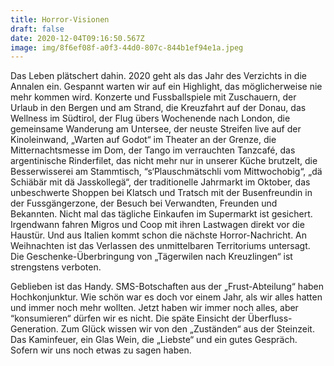 ```yaml
---
title: Horror-Visionen
draft: false
date: 2020-12-04T09:16:50.567Z
image: img/8f6ef08f-a0f3-44d0-807c-844b1ef94e1a.jpeg
---
```

Das Leben plätschert dahin. 2020 geht als das Jahr des Verzichts in die Annalen ein. Gespannt warten wir auf ein Highlight, das möglicherweise nie mehr kommen wird. Konzerte und Fussballspiele mit Zuschauern, der Urlaub in den Bergen und am Strand, die Kreuzfahrt auf der Donau, das Wellness im Südtirol, der Flug übers Wochenende nach London, die gemeinsame Wanderung am Untersee, der neuste Streifen live auf der Kinoleinwand, „Warten auf Godot“  im Theater an der Grenze, die Mitternachtsmesse im Dom, der Tango im verrauchten Tanzcafé, das argentinische Rinderfilet, das nicht mehr nur in unserer Küche brutzelt, die Besserwisserei am Stammtisch, “s‘Plauschmätschli vom Mittwochobig“, „dä Schiäbär mit dä Jasskollegä“, der traditionelle  Jahrmarkt im Oktober, das unbeschwerte Shoppen bei Klatsch und Tratsch mit der Busenfreundin in der Fussgängerzone, der Besuch bei Verwandten, Freunden und Bekannten. Nicht mal das tägliche Einkaufen im Supermarkt ist gesichert. Irgendwann fahren Migros und Coop mit ihren Lastwagen direkt vor die Haustür. Und aus Italien kommt schon die nächste Horror-Nachricht. An Weihnachten ist das Verlassen des unmittelbaren Territoriums untersagt. Die Geschenke-Überbringung von „Tägerwilen nach Kreuzlingen“ ist strengstens verboten.

Geblieben ist das Handy. SMS-Botschaften aus der „Frust-Abteilung“ haben Hochkonjunktur. Wie schön war es doch vor einem Jahr, als wir alles hatten und immer noch mehr wollten. Jetzt haben wir immer noch alles, aber “konsumieren“ dürfen wir es nicht. Die späte Einsicht der Überfluss-Generation. Zum Glück wissen wir von den „Zuständen“ aus der Steinzeit. Das Kaminfeuer, ein Glas Wein, die „Liebste“ und ein gutes Gespräch. Sofern wir uns noch etwas zu sagen haben.
